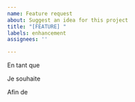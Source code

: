 ```yaml
---
name: Feature request
about: Suggest an idea for this project
title: "[FEATURE] "
labels: enhancement
assignees: ''

---
```


En tant que

Je souhaite

Afin de
